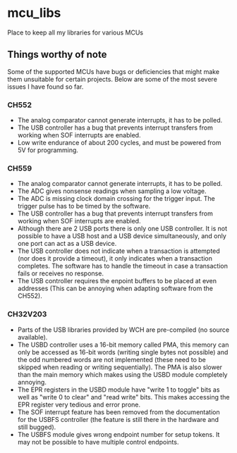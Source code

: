 # mcu_libs
Place to keep all my libraries for various MCUs

## Things worthy of note
Some of the supported MCUs have bugs or deficiencies that might make them unsuitable for certain projects. Below are some of the most severe issues I have found so far.  

### CH552
- The analog comparator cannot generate interrupts, it has to be polled.  
- The USB controller has a bug that prevents interrupt transfers from working when SOF interrupts are enabled.  
- Low write endurance of about 200 cycles, and must be powered from 5V for programming.  

### CH559
- The analog comparator cannot generate interrupts, it has to be polled.  
- The ADC gives nonsense readings when sampling a low voltage.  
- The ADC is missing clock domain crossing for the trigger input. The trigger pulse has to be timed by the software.  
- The USB controller has a bug that prevents interrupt transfers from working when SOF interrupts are enabled.  
- Although there are 2 USB ports there is only one USB controller. It is not possible to have a USB host and a USB device simultaneously, and only one port can act as a USB device.  
- The USB controller does not indicate when a transaction is attempted (nor does it provide a timeout), it only indicates when a transaction completes. The software has to handle the timeout in case a transaction fails or receives no response.  
- The USB controller requires the enpoint buffers to be placed at even addresses (This can be annoying when adapting software from the CH552).  

### CH32V203
- Parts of the USB libraries provided by WCH are pre-compiled (no source available).  
- The USBD controller uses a 16-bit memory called PMA, this memory can only be accessed as 16-bit words (writing single bytes not possible) and the odd numbered words are not implemented (these need to be skipped when reading or writing sequentially). The PMA is also slower than the main memory which makes using the USBD module completely annoying.  
- The EPR registers in the USBD module have "write 1 to toggle" bits as well as "write 0 to clear" and "read write" bits. This makes accessing the EPR register very tedious and error prone.  
- The SOF interrupt feature has been removed from the documentation for the USBFS controller (the feature is still there in the hardware and still bugged).  
- The USBFS module gives wrong endpoint number for setup tokens. It may not be possible to have multiple control endpoints.  
